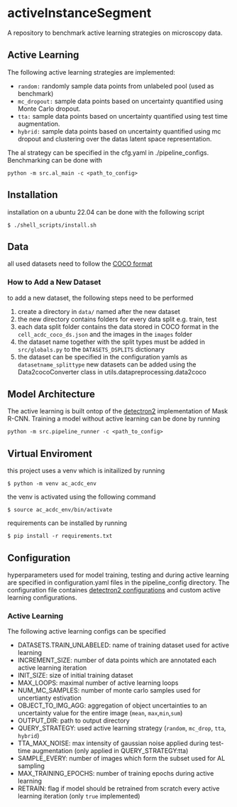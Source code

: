 # activeInstanceSegment 
A repository to benchmark active learning strategies on microscopy data.

## Active Learning
The following active learning strategies are implemented:
- `random:` randomly sample data points from unlabeled pool (used as benchmark)
- `mc_dropout:` sample data points based on uncertainty quantified using Monte Carlo dropout.
- `tta:` sample data points based on uncertainty quantified using test time augmentation.
- `hybrid:` sample data points based on uncertainty quantified using mc dropout and clustering over the datas latent space representation.

The al strategy can be specified in the cfg.yaml in ./pipeline_configs. Benchmarking can be done with
```console
python -m src.al_main -c <path_to_config>
```

## Installation
installation on a ubuntu 22.04 can be done with the following script
```console
$ ./shell_scripts/install.sh
```

## Data 
all used datasets need to follow the [COCO format](https://cocodataset.org/#format-data)
### How to Add a New Dataset
to add a new dataset, the following steps need to be performed
1. create a directory in `data/` named after the new dataset
2. the new directory contains folders for every data split e.g. train, test
3. each data split folder contains the data stored in COCO format in the `cell_acdc_coco_ds.json` and the images in the `images` folder
4. the dataset name together with the split types must be added in `src/globals.py` to the `DATASETS_DSPLITS` dictionary
5. the dataset can be specified in the configuration yamls as `datasetname_splittype`
new datasets can be added using the Data2cocoConverter class in utils.datapreprocessing.data2coco 

## Model Architecture
The active learning is built ontop of the [detectron2](https://github.com/facebookresearch/detectron2) implementation of Mask R-CNN. Training a model without active learning can be done by running
```console
python -m src.pipeline_runner -c <path_to_config>
```


## Virtual Enviroment
this project uses a venv which is initailized by running
```console
$ python -m venv ac_acdc_env
```
the venv is activated using the following command

```console
$ source ac_acdc_env/bin/activate 
```
requirements can be installed by running 
```console
$ pip install -r requirements.txt 
```


## Configuration
hyperparameters used for model training, testing and during active learning are specified in configuration.yaml files in the pipeline_config directory. The configuration file containes [detectron2 configurations](https://detectron2.readthedocs.io/en/latest/modules/config.html#yaml-config-references) and custom active learning configurations.
### Active Learning
The following active learning configs can be specified

- DATASETS.TRAIN_UNLABELED: name of training dataset used for active learning
- INCREMENT_SIZE: number of data points which are annotated each active learning iteration
- INIT_SIZE: size of initial training dataset
- MAX_LOOPS: maximal number of active learning loops
- NUM_MC_SAMPLES: number of monte carlo samples used for uncertianty estivation
- OBJECT_TO_IMG_AGG: aggregation of object uncertainties to an uncertainty value for the entire image (`mean`, `max`,`min`,`sum`)
- OUTPUT_DIR: path to output directory
- QUERY_STRATEGY: used active learning strategy (`random`, `mc_drop`, `tta`, `hybrid`)
- TTA_MAX_NOISE: max intensity of gaussian noise applied during test-time augmentation (only applied in QUERY_STRATEGY:tta)
- SAMPLE_EVERY: number of images which form the subset used for AL sampling
- MAX_TRAINING_EPOCHS: number of training epochs during active learning
- RETRAIN: flag if model should be retrained from scratch every active learning iteration (only `true` implemented)

